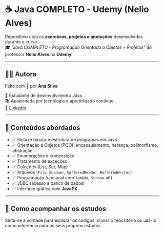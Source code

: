 # ☕ Java COMPLETO - Udemy (Nelio Alves)

Repositório com os **exercícios, projetos e anotações** desenvolvidos durante o curso  
🎓 _"Java COMPLETO - Programação Orientada a Objetos + Projetos"_ do professor **Nelio Alves** na **Udemy**.

---

## 👩‍💻 Autora

Feito com 💙 por **Ana Silva**

📍 Estudante de desenvolvimento Java  
📚 Apaixonada por tecnologia e aprendizado contínuo  
🔗 [LinkedIn](https://www.linkedin.com/in/ana-silva-281478176/)

---

## 🧠 Conteúdos abordados

- ✅ Sintaxe básica e estrutura de programas em Java  
- ✅ Orientação a Objetos (POO): encapsulamento, herança, polimorfismo, abstração  
- ✅ Enumerações e composição  
- ✅ Tratamento de exceções  
- ✅ Coleções (List, Set, Map)  
- ✅ Arquivos (`File`, `Scanner`, `BufferedReader`, `BufferedWriter`)  
- ✅ Programação funcional com `lambda`, `Stream API`  
- ✅ JDBC (acesso a banco de dados)  
- ✅ Interface gráfica com **JavaFX**  

---

## 🚀 Como acompanhar os estudos

Sinta-se à vontade para explorar os códigos, clonar o repositório ou usá-lo como referência para os seus próprios estudos.


